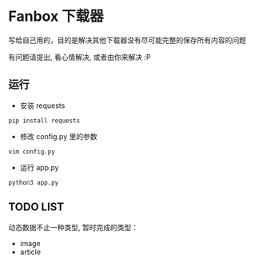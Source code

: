 # Fanbox 下载器

写给自己用的，目的是解决其他下载器没有尽可能完整的保存所有内容的问题

有问题请提出, 看心情解决, 或者由你来解决 :P

## 运行

- 安装 requests
~~~
pip install requests
~~~

- 修改 config.py 里的参数
~~~
vim config.py
~~~

- 运行 app.py
~~~
python3 app.py
~~~

## TODO LIST

动态数据不止一种类型, 暂时完成的类型：
- image
- article
